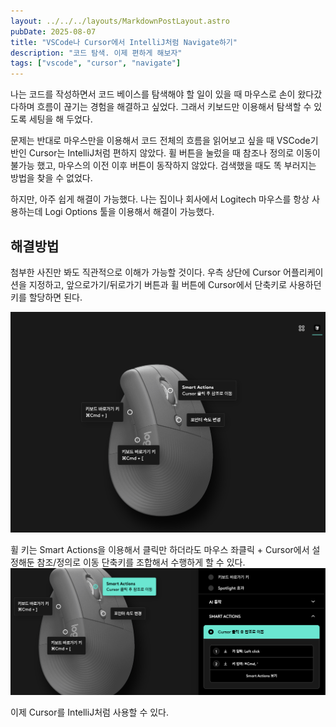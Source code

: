 ```yaml
---
layout: ../../../layouts/MarkdownPostLayout.astro
pubDate: 2025-08-07
title: "VSCode나 Cursor에서 IntelliJ처럼 Navigate하기"
description: "코드 탐색. 이제 편하게 해보자"
tags: ["vscode", "cursor", "navigate"]
---
```


나는 코드를 작성하면서 코드 베이스를 탐색해야 할 일이 있을 때 마우스로 손이 왔다갔다하며 흐름이 끊기는 경험을 해결하고 싶었다.
그래서 키보드만 이용해서 탐색할 수 있도록 세팅을 해 두었다.

문제는 반대로 마우스만을 이용해서 코드 전체의 흐름을 읽어보고 싶을 때 VSCode기반인 Cursor는 IntelliJ처럼 편하지 않았다.
휠 버튼을 눌렀을 때 참조나 정의로 이동이 불가능 했고, 마우스의 이전 이후 버튼이 동작하지 않았다.
검색했을 때도 똑 부러지는 방법을 찾을 수 없었다.

하지만, 아주 쉽게 해결이 가능했다. 나는 집이나 회사에서 Logitech 마우스를 항상 사용하는데 Logi Options 툴을 이용해서 해결이 가능했다.

## 해결방법

첨부한 사진만 봐도 직관적으로 이해가 가능할 것이다.
우측 상단에 Cursor 어플리케이션을 지정하고, 앞으로가기/뒤로가기 버튼과 휠 버튼에 Cursor에서 단축키로 사용하던 키를 할당하면 된다.

![](../images/2025-08-07-13-53-24.png)

휠 키는 Smart Actions을 이용해서 클릭만 하더라도 마우스 좌클릭 + Cursor에서 설정해둔 참조/정의로 이동 단축키를 조합해서 수행하게 할 수 있다.
![](../images/2025-08-07-13-55-05.png)

이제 Cursor를 IntelliJ처럼 사용할 수 있다.
